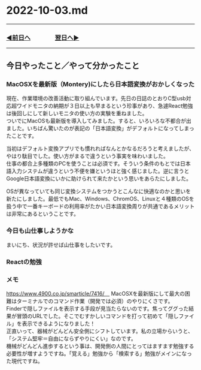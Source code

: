 # 2022-10-03.md
  
---

### [◀️前日へ](https://github.com/yuasys/chatty-journal/blob/main/2022/10/2022-10-02.md)&emsp;&emsp;&emsp;&emsp;[翌日へ▶️](https://github.com/yuasys/chatty-journal/blob/main/2022/10/2022-10-04.md)

---

## 今日やったこと／やって分かったこと

### MacOSXを最新版（Montery)にしたら日本語変換がおかしくなった

現在、作業環境の改善活動に取り組んでいます。先日の日誌のとおりC型usb対応超ワイドモニタの納期が３日以上も早まるという珍事があり、急遽React勉強は後回しにして新しいモニタの使い方の実験を重ねました。  
ついでにMacOSも最新版を導入してみました。すると、いろいろな不都合が出ました。いちばん驚いたのが表記の「日本語変換」がデフォルトになってしまったことです。  

当初はデフォルト変換アプリでも慣れればなんとかなるだろうと考えましたが、やはり駄目でした。使い方がまるで違うという事実を味わいました。  
仕事の都合上多種類のPCを使うことは必須です。そういう条件のもとでは日本語入力システムが違うという不便を嫌というほと強く感じました。逆に言うとGoogle日本語変換にいかに助けられて来たかという思いをあらたにしました。  

OSが異なっていても同じ変換システムをつかうとこんなに快適なのかと思いを新たにしました。最低でもMac、Windows、ChromOS、Linuxと４種類のOSを扱う中で一番キーボードの利用率がたかい日本語変換周りが共通であるメリットは非常にあるということです。

### 今日も山仕事しようかな

まいにち、状況が許せば山仕事をしたいです。

### Reactの勉強

### メモ

https://www.4900.co.jp/smarticle/7416/　  MacOSXを最新版にして最大の困難はターミナルでのコマンド作業（開発では必須）のやりにくさです。  
Finderで隠しファイルを表示する手段が見当たらないのです。焦ってググった結果が冒頭のURLでした。そこでむすかしいコマンドを打って初めて「隠しファイル」を表示できるようになりました！  
正直いって、器械がどんどん安全側にシフトしています。私の立場からいうと、「システム堅牢＝自由にならずやりにくい」なのです。  
機械がどんどん進歩するという事は、開発側の人間にとってはますます勉強する必要性が増すようですね。「覚える」勉強から「検索する」勉強がメインになった現代ですね。
